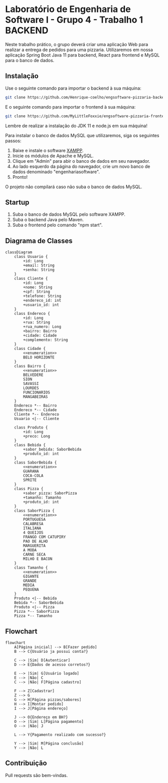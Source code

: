 # Laboratório de Engenharia de Software I - Grupo 4 - Trabalho 1 BACKEND
Neste trabalho prático, o grupo deverá criar uma aplicação Web para realizar a
entrega de pedidos para uma pizzaria. Utilizaremos em nossa aplicação Spring Boot Java 11 para backend, React para frontend e MySQL para o banco de dados.

## Instalação

Use o seguinte comando para importar o backend à sua máquina:

```bash
git clone https://github.com/Henrique-coelho/engsoftware-pizzaria-backend.git
```

E o seguinte comando para importar o frontend à sua máquina:

```bash
git clone https://github.com/MyLittleFoxxie/engsoftware-pizzaria-frontend.git
```

Lembre de realizar a instalação do JDK 11 e node.js em sua máquina!

Para instalar o banco de dados MySQL que utilizaremos, siga os seguintes passos:
1. Baixe e instale o software [XAMPP](https://www.apachefriends.org/download.html).
2. Inicie os módulos de Apache e MySQL.
3. Clique em "Admin" para abir o banco de dados em seu navegador.
3. Ao lado esquerdo da página do navegador, crie um novo banco de dados denominado "engenhariasoftware".
4. Pronto!

O projeto não compilará caso não suba o banco de dados MySQL.

## Startup

1. Suba o banco de dados MySQL pelo software XAMPP. 
2. Suba o backend Java pelo Maven.
3. Suba o frontend pelo comando "npm start".


## Diagrama de Classes

```mermaid
classDiagram
    class Usuario {
        +id: Long
        +email: String
        +senha: String
    }
    class Cliente {
        +id: Long
        +nome: String
        +cpf: String 
        +telefone: String
        +endereco_id: int
        +usuario_id: int
    }
    class Endereco {
        +id: Long
        +rua: String
        +rua_numero: Long
		+bairro: Bairro
        +cidade: Cidade
        +complemento: String
    }
    class Cidade {
        <<enumeration>>
        BELO HORIZONTE
    }
    class Bairro {
        <<enumeration>>
        BELVEDERE
        SION
        SAVASSI
        LOURDES
        FUNCIONARIOS
        MANGABEIRAS
    }
    Endereco *-- Bairro
    Endereco *-- Cidade
    Cliente *-- Endereco
    Usuario <|-- Cliente

    class Produto {
        +id: Long
        +preco: Long
    }
    class Bebida {
        +sabor_bebida: SaborBebida
        +produto_id: int
    }
    class SaborBebida {
        <<enumeration>>
        GUARANA
        COCA-COLA
        SPRITE
    }
    class Pizza {
        +sabor_pizza: SaborPizza
        +tamanho: Tamanho 
        +produto_id: int
    }
    class SaborPizza {
        <<enumeration>>
        PORTUGUESA
        CALABRESA
        ITALIANA
        4 QUEIJOS
        FRANGO COM CATUPIRY
        PAO DE ALHO
        MARGUERITA
        A MODA
        CARNE SECA
        MILHO E BACON
    }
    class Tamanho {
        <<enumeration>>
        GIGANTE
        GRANDE
        MEDIA
        PEQUENA
    }
    Produto <|-- Bebida
    Bebida *-- SaborBebida
    Produto <|-- Pizza
    Pizza *-- SaborPizza
    Pizza *-- Tamanho
```


## Flowchart

```mermaid
flowchart
    A[Página inicial] --> B[Fazer pedido]
    B --> C{Usuário ja possui conta?}

    C --> |Sim| D[Autenticar]
    D --> E{Dados de acesso corretos?}

    E --> |Sim| G[Usuário logado]
    E --> |Não| C
    C --> |Não| F[Página cadastro]
    
    F --> Z[Cadastrar]
    Z --> G
    G --> H[Página pizzas/sabores]
    H --> I[Montar pedido]
    I --> J[Página endereço]

    J --> O{Endereço em BH?}
    O --> |Sim| L[Página pagamento]
    O --> |Não| J

    L --> Y{Pagamento realizado com sucesso?}

    Y --> |Sim| M[Página conclusão]
    Y --> |Não| L
```


## Contribuição
Pull requests são bem-vindas.

